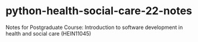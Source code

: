 # python-health-social-care-22-notes
Notes for Postgraduate Course: Introduction to software development in health and social care (HEIN11045)
